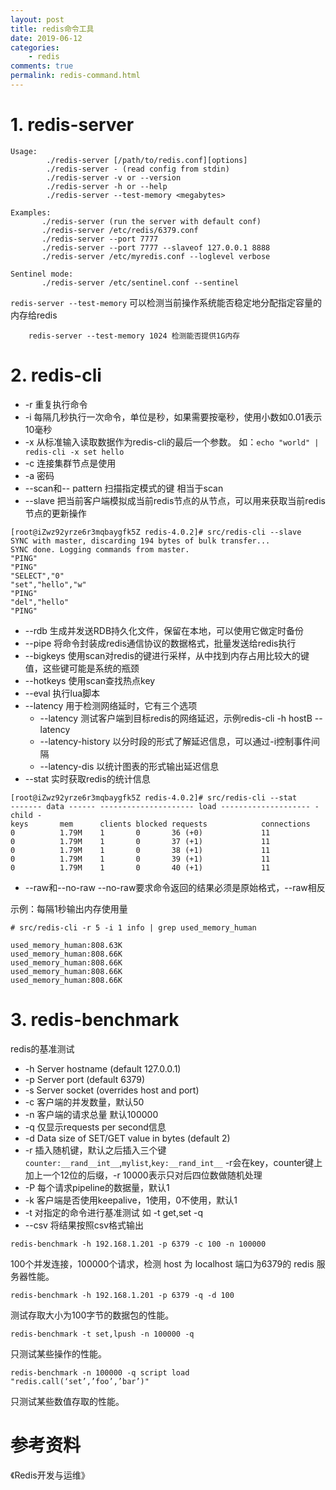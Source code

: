```yaml
---
layout: post
title: redis命令工具
date: 2019-06-12
categories:
    - redis
comments: true
permalink: redis-command.html
---
```


# 1. redis-server

```
Usage: 
		./redis-server [/path/to/redis.conf][options]
	    ./redis-server - (read config from stdin)
	    ./redis-server -v or --version
	    ./redis-server -h or --help
	    ./redis-server --test-memory <megabytes>

Examples:
       ./redis-server (run the server with default conf)
       ./redis-server /etc/redis/6379.conf
       ./redis-server --port 7777
       ./redis-server --port 7777 --slaveof 127.0.0.1 8888
       ./redis-server /etc/myredis.conf --loglevel verbose

Sentinel mode:
       ./redis-server /etc/sentinel.conf --sentinel
```

`redis-server --test-memory` 可以检测当前操作系统能否稳定地分配指定容量的内存给redis

```
	redis-server --test-memory 1024 检测能否提供1G内存
```

# 2. redis-cli

- -r 重复执行命令
- -i 每隔几秒执行一次命令，单位是秒，如果需要按毫秒，使用小数如0.01表示10毫秒
- -x 从标准输入读取数据作为redis-cli的最后一个参数。 如：`echo "world" | redis-cli -x set hello`
- -c 连接集群节点是使用
- -a 密码
- --scan和-- pattern 扫描指定模式的键 相当于scan
- --slave 把当前客户端模拟成当前redis节点的从节点，可以用来获取当前redis节点的更新操作

```
[root@iZwz92yrze6r3mqbaygfk5Z redis-4.0.2]# src/redis-cli --slave
SYNC with master, discarding 194 bytes of bulk transfer...
SYNC done. Logging commands from master.
"PING"
"PING"
"SELECT","0"
"set","hello","w"
"PING"
"del","hello"
"PING"
```

- --rdb 生成并发送RDB持久化文件，保留在本地，可以使用它做定时备份
- --pipe 将命令封装成redis通信协议的数据格式，批量发送给redis执行
- --bigkeys 使用scan对redis的键进行采样，从中找到内存占用比较大的键值，这些键可能是系统的瓶颈
- --hotkeys 使用scan查找热点key
- --eval 执行lua脚本
- --latency 用于检测网络延时，它有三个选项
  - --latency 测试客户端到目标redis的网络延迟，示例redis-cli -h hostB --latency
  - --latency-history 以分时段的形式了解延迟信息，可以通过-i控制事件间隔
  - --latency-dis 以统计图表的形式输出延迟信息
- --stat 实时获取redis的统计信息

```
[root@iZwz92yrze6r3mqbaygfk5Z redis-4.0.2]# src/redis-cli --stat
------- data ------ --------------------- load -------------------- - child -
keys       mem      clients blocked requests            connections          
0          1.79M    1       0       36 (+0)             11          
0          1.79M    1       0       37 (+1)             11          
0          1.79M    1       0       38 (+1)             11          
0          1.79M    1       0       39 (+1)             11          
0          1.79M    1       0       40 (+1)             11 

```

- --raw和--no-raw --no-raw要求命令返回的结果必须是原始格式，--raw相反

示例：每隔1秒输出内存使用量

```
# src/redis-cli -r 5 -i 1 info | grep used_memory_human

used_memory_human:808.63K
used_memory_human:808.66K
used_memory_human:808.66K
used_memory_human:808.66K
used_memory_human:808.66K
```

# 3. redis-benchmark
redis的基准测试

- -h Server hostname (default 127.0.0.1)
- -p Server port (default 6379)
- -s Server socket (overrides host and port)
- -c 客户端的并发数量，默认50
- -n <requests> 客户端的请求总量 默认100000
- -q 仅显示requests per second信息
- -d Data size of SET/GET value in bytes (default 2)
- -r 插入随机键，默认之后插入三个键 `counter:__rand__int__`,`mylist`,`key:__rand_int__`  -r会在key，counter键上加上一个12位的后缀，-r 10000表示只对后四位数做随机处理
- -P 每个请求pipeline的数据量，默认1
- -k <boolean> 客户端是否使用keepalive，1使用，0不使用，默认1
- -t 对指定的命令进行基准测试 如 -t get,set -q
- --csv 将结果按照csv格式输出

```
redis-benchmark -h 192.168.1.201 -p 6379 -c 100 -n 100000
```

100个并发连接，100000个请求，检测 host 为 localhost 端口为6379的 redis 服务器性能。

```
redis-benchmark -h 192.168.1.201 -p 6379 -q -d 100
```

测试存取大小为100字节的数据包的性能。

```
redis-benchmark -t set,lpush -n 100000 -q
```

只测试某些操作的性能。

```
redis-benchmark -n 100000 -q script load "redis.call(‘set’,’foo’,’bar’)"
```

只测试某些数值存取的性能。

# 参考资料

《Redis开发与运维》
